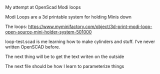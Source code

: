 My attempt at OpenScad Modi loops

Modi Loops are a 3d printable system for holding Minis down

The loops: https://www.myminifactory.com/object/3d-print-modi-loop-open-source-mini-holder-system-501000

loop-test.scad is me learning how to make cylinders and stuff.  I've never written OpenSCAD before.

The next thing will be to get the text writen on the outside

The next file should be how I learn to parameterize things

